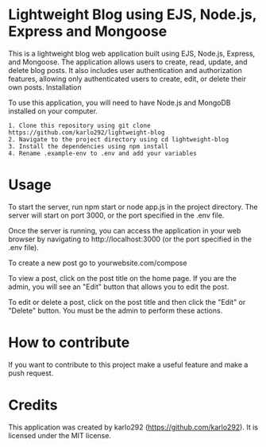 <h1>Lightweight Blog using EJS, Node.js, Express and Mongoose</h1>

This is a lightweight blog web application built using EJS, Node.js, Express, and Mongoose. The application allows users to create, read, update, and delete blog posts. It also includes user authentication and authorization features, allowing only authenticated users to create, edit, or delete their own posts.
Installation

To use this application, you will need to have Node.js and MongoDB installed on your computer.

    1. Clone this repository using git clone https://github.com/karlo292/lightweight-blog
    2. Navigate to the project directory using cd lightweight-blog
    3. Install the dependencies using npm install
    4. Rename .example-env to .env and add your variables



<h1>Usage</h1>

To start the server, run npm start or node app.js in the project directory. The server will start on port 3000, or the port specified in the .env file.

Once the server is running, you can access the application in your web browser by navigating to http://localhost:3000 (or the port specified in the .env file).

To create a new post go to yourwebsite.com/compose

To view a post, click on the post title on the home page. If you are the admin, you will see an "Edit" button that allows you to edit the post.

To edit or delete a post, click on the post title and then click the "Edit" or "Delete" button. You must be the admin to perform these actions.

<h1>How to contribute</h1>

If you want to contribute to this project make a useful feature and make a push request.


<h1>Credits</h1>

This application was created by karlo292 (https://github.com/karlo292). It is licensed under the MIT license.
